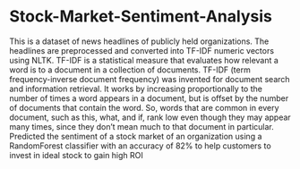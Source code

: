 # Stock-Market-Sentiment-Analysis
This is a dataset of news headlines of publicly held organizations. The headlines are preprocessed and converted into TF-IDF numeric vectors using NLTK.
TF-IDF is a statistical measure that evaluates how relevant a word is to a document in a collection of documents. 
TF-IDF (term frequency-inverse document frequency) was invented for document search and information retrieval. It works by increasing proportionally to the number of times a word appears in a document, but is offset by the number of documents that contain the word. 
So, words that are common in every document, such as this, what, and if, rank low even though they may appear many times, since they don’t mean much to that document in particular.
Predicted the sentiment of a stock market of an organization using a RandomForest classifier with an accuracy of 82% to help customers to invest in ideal stock to gain high ROI
